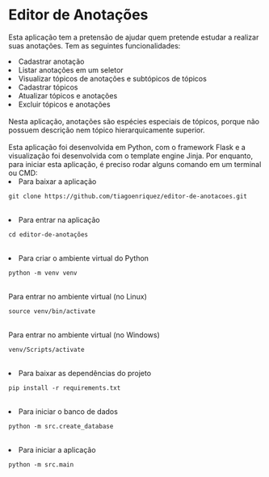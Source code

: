 # Editor de Anotações

Esta aplicação tem a pretensão de ajudar quem pretende estudar a realizar suas anotações. Tem as seguintes funcionalidades:

<li>Cadastrar anotação</li>
<li>Listar anotações em um seletor</li>
<li>Visualizar tópicos de anotações e subtópicos de tópicos</li>
<li>Cadastrar tópicos</li>
<li>Atualizar tópicos e anotações</li>
<li>Excluir tópicos e anotações</li>
<br>
Nesta aplicação, anotações são espécies especiais de tópicos, porque não possuem descrição nem tópico hierarquicamente superior.
<br><br>
Esta aplicação foi desenvolvida em Python, com o framework Flask e a visualização foi desenvolvida com o template engine Jinja. Por enquanto, para iniciar esta aplicação, é preciso rodar alguns comando em um terminal ou CMD:

<br>
<li>Para baixar a aplicação</li>

```
git clone https://github.com/tiagoenriquez/editor-de-anotacoes.git
```

<br>
<li>Para entrar na aplicação</li>

```
cd editor-de-anotações
```

<br>

<li>Para criar o ambiente virtual do Python</li>

```
python -m venv venv
```

<br>
Para entrar no ambiente virtual (no Linux)

```
source venv/bin/activate
```

<br>
Para entrar no ambiente virtual (no Windows)

```
venv/Scripts/activate
```

<br>
<li>Para baixar as dependências do projeto</li>

```
pip install -r requirements.txt
```

<br>
<li>Para iniciar o banco de dados</li>

```
python -m src.create_database
```

<br>
<li>Para iniciar a aplicação</li>

```
python -m src.main
```
